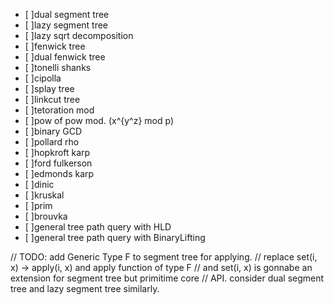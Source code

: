 - [ ]dual segment tree
- [ ]lazy segment tree
- [ ]lazy sqrt decomposition
- [ ]fenwick tree
- [ ]dual fenwick tree
- [ ]tonelli shanks
- [ ]cipolla
- [ ]splay tree
- [ ]linkcut tree
- [ ]tetoration mod
- [ ]pow of pow mod. (x^{y^z} mod p)
- [ ]binary GCD
- [ ]pollard rho
- [ ]hopkroft karp
- [ ]ford fulkerson
- [ ]edmonds karp
- [ ]dinic
- [ ]kruskal
- [ ]prim
- [ ]brouvka
- [ ]general tree path query with HLD
- [ ]general tree path query with BinaryLifting


// TODO: add Generic Type F to segment tree for applying.
// replace set(i, x) -> apply(i, x) and apply function of type F
// and set(i, x) is gonnabe an extension for segment tree but primitime core
// API. consider dual segment tree and lazy segment tree similarly.
